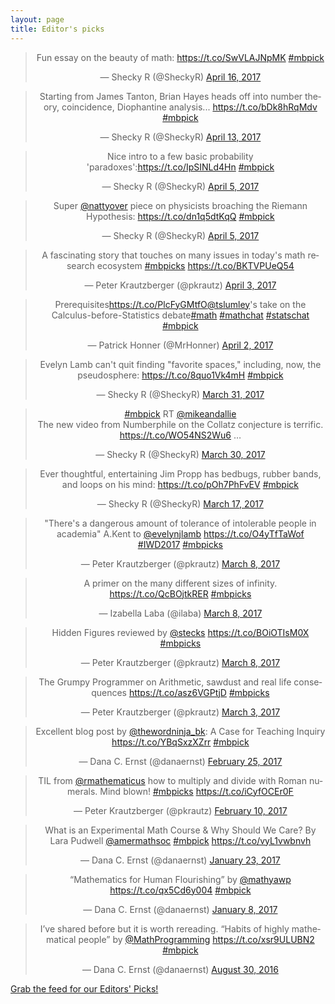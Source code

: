 ```yaml
---
layout: page
title: Editor's picks
---
```


<blockquote class="twitter-tweet" align="center" data-width="500"><p lang="en" dir="ltr">Fun essay on the beauty of math: <a href="https://t.co/SwVLAJNpMK">https://t.co/SwVLAJNpMK</a> <a href="https://twitter.com/hashtag/mbpick?src=hash">#mbpick</a></p>&mdash; Shecky R (@SheckyR) <a href="https://twitter.com/SheckyR/status/853688211264155648">April 16, 2017</a></blockquote>
<script async src="//platform.twitter.com/widgets.js" charset="utf-8"></script>
<blockquote class="twitter-tweet" align="center" data-width="500"><p lang="en" dir="ltr">Starting from James Tanton, Brian Hayes heads off into number theory, coincidence, Diophantine analysis... <a href="https://t.co/bDk8hRqMdv">https://t.co/bDk8hRqMdv</a> <a href="https://twitter.com/hashtag/mbpick?src=hash">#mbpick</a></p>&mdash; Shecky R (@SheckyR) <a href="https://twitter.com/SheckyR/status/852560828373094401">April 13, 2017</a></blockquote>
<script async src="//platform.twitter.com/widgets.js" charset="utf-8"></script>
<blockquote class="twitter-tweet" align="center" data-width="500"><p lang="en" dir="ltr">Nice intro to a few basic probability &#39;paradoxes&#39;:<a href="https://t.co/IpSINLd4Hn">https://t.co/IpSINLd4Hn</a> <a href="https://twitter.com/hashtag/mbpick?src=hash">#mbpick</a></p>&mdash; Shecky R (@SheckyR) <a href="https://twitter.com/SheckyR/status/849594995619356674">April 5, 2017</a></blockquote>
<script async src="//platform.twitter.com/widgets.js" charset="utf-8"></script>
<blockquote class="twitter-tweet" align="center" data-width="500"><p lang="en" dir="ltr">Super <a href="https://twitter.com/nattyover">@nattyover</a> piece on physicists broaching the Riemann Hypothesis: <a href="https://t.co/dn1q5dtKqQ">https://t.co/dn1q5dtKqQ</a> <a href="https://twitter.com/hashtag/mbpick?src=hash">#mbpick</a></p>&mdash; Shecky R (@SheckyR) <a href="https://twitter.com/SheckyR/status/849415245273726976">April 5, 2017</a></blockquote>
<script async src="//platform.twitter.com/widgets.js" charset="utf-8"></script>
<blockquote class="twitter-tweet" align="center" data-width="500"><p lang="en" dir="ltr">A fascinating story that touches on many issues in today&#39;s math research ecosystem <a href="https://twitter.com/hashtag/mbpicks?src=hash">#mbpicks</a> <a href="https://t.co/BKTVPUeQ54">https://t.co/BKTVPUeQ54</a></p>&mdash; Peter Krautzberger (@pkrautz) <a href="https://twitter.com/pkrautz/status/848839614135775232">April 3, 2017</a></blockquote>
<script async src="//platform.twitter.com/widgets.js" charset="utf-8"></script>
<blockquote class="twitter-tweet" align="center" data-width="500"><p lang="en" dir="ltr">Prerequisites<a href="https://t.co/PlcFyGMtfO">https://t.co/PlcFyGMtfO</a><a href="https://twitter.com/tslumley">@tslumley</a>&#39;s take on the Calculus-before-Statistics debate<a href="https://twitter.com/hashtag/math?src=hash">#math</a> <a href="https://twitter.com/hashtag/mathchat?src=hash">#mathchat</a> <a href="https://twitter.com/hashtag/statschat?src=hash">#statschat</a> <a href="https://twitter.com/hashtag/mbpick?src=hash">#mbpick</a></p>&mdash; Patrick Honner (@MrHonner) <a href="https://twitter.com/MrHonner/status/848516038618734592">April 2, 2017</a></blockquote>
<script async src="//platform.twitter.com/widgets.js" charset="utf-8"></script>
<blockquote class="twitter-tweet" align="center" data-width="500"><p lang="en" dir="ltr">Evelyn Lamb can&#39;t quit finding &quot;favorite spaces,&quot; including, now, the pseudosphere: <a href="https://t.co/8quo1Vk4mH">https://t.co/8quo1Vk4mH</a> <a href="https://twitter.com/hashtag/mbpick?src=hash">#mbpick</a></p>&mdash; Shecky R (@SheckyR) <a href="https://twitter.com/SheckyR/status/847948681303162881">March 31, 2017</a></blockquote>
<script async src="//platform.twitter.com/widgets.js" charset="utf-8"></script>
<blockquote class="twitter-tweet" align="center" data-width="500"><p lang="en" dir="ltr"><a href="https://twitter.com/hashtag/mbpick?src=hash">#mbpick</a> RT <a href="https://twitter.com/mikeandallie">@mikeandallie</a><br>The new video from Numberphile on the Collatz conjecture is terrific. <a href="https://t.co/WO54NS2Wu6">https://t.co/WO54NS2Wu6</a> …</p>&mdash; Shecky R (@SheckyR) <a href="https://twitter.com/SheckyR/status/847241980841046016">March 30, 2017</a></blockquote>
<script async src="//platform.twitter.com/widgets.js" charset="utf-8"></script>
<blockquote class="twitter-tweet" align="center" data-width="500"><p lang="en" dir="ltr">Ever thoughtful, entertaining Jim Propp has bedbugs, rubber bands, and loops on his mind: <a href="https://t.co/pOh7PhFvEV">https://t.co/pOh7PhFvEV</a> <a href="https://twitter.com/hashtag/mbpick?src=hash">#mbpick</a></p>&mdash; Shecky R (@SheckyR) <a href="https://twitter.com/SheckyR/status/842855084862160898">March 17, 2017</a></blockquote>
<script async src="//platform.twitter.com/widgets.js" charset="utf-8"></script>
<blockquote class="twitter-tweet" align="center" data-width="500"><p lang="en" dir="ltr">&quot;There&#39;s a dangerous amount of tolerance of intolerable people in academia&quot; A.Kent to <a href="https://twitter.com/evelynjlamb">@evelynjlamb</a> <a href="https://t.co/O4yTfTaWof">https://t.co/O4yTfTaWof</a> <a href="https://twitter.com/hashtag/IWD2017?src=hash">#IWD2017</a> <a href="https://twitter.com/hashtag/mbpicks?src=hash">#mbpicks</a></p>&mdash; Peter Krautzberger (@pkrautz) <a href="https://twitter.com/pkrautz/status/839599738802536449">March 8, 2017</a></blockquote>
<script async src="//platform.twitter.com/widgets.js" charset="utf-8"></script>
<blockquote class="twitter-tweet" align="center" data-width="500"><p lang="en" dir="ltr">A primer on the many different sizes of infinity. <a href="https://t.co/QcBOjtkRER">https://t.co/QcBOjtkRER</a> <a href="https://twitter.com/hashtag/mbpicks?src=hash">#mbpicks</a></p>&mdash; Izabella Laba (@ilaba) <a href="https://twitter.com/ilaba/status/839575027338993664">March 8, 2017</a></blockquote>
<script async src="//platform.twitter.com/widgets.js" charset="utf-8"></script>
<blockquote class="twitter-tweet" align="center" data-width="500"><p lang="en" dir="ltr">Hidden Figures reviewed by <a href="https://twitter.com/stecks">@stecks</a>  <a href="https://t.co/BOiOTIsM0X">https://t.co/BOiOTIsM0X</a> <a href="https://twitter.com/hashtag/mbpicks?src=hash">#mbpicks</a></p>&mdash; Peter Krautzberger (@pkrautz) <a href="https://twitter.com/pkrautz/status/839549004803342338">March 8, 2017</a></blockquote>
<script async src="//platform.twitter.com/widgets.js" charset="utf-8"></script>
<blockquote class="twitter-tweet" align="center" data-width="500"><p lang="en" dir="ltr">The Grumpy Programmer on Arithmetic, sawdust and real life consequences <a href="https://t.co/asz6VGPtjD">https://t.co/asz6VGPtjD</a> <a href="https://twitter.com/hashtag/mbpicks?src=hash">#mbpicks</a></p>&mdash; Peter Krautzberger (@pkrautz) <a href="https://twitter.com/pkrautz/status/837597781795745792">March 3, 2017</a></blockquote>
<script async src="//platform.twitter.com/widgets.js" charset="utf-8"></script>
<blockquote class="twitter-tweet" align="center" data-width="500"><p lang="en" dir="ltr">Excellent blog post by <a href="https://twitter.com/thewordninja_bk">@thewordninja_bk</a>:  A Case for Teaching Inquiry <a href="https://t.co/YBqSxzXZrr">https://t.co/YBqSxzXZrr</a> <a href="https://twitter.com/hashtag/mbpick?src=hash">#mbpick</a></p>&mdash; Dana C. Ernst (@danaernst) <a href="https://twitter.com/danaernst/status/835286115217096705">February 25, 2017</a></blockquote>
<script async src="//platform.twitter.com/widgets.js" charset="utf-8"></script>
<blockquote class="twitter-tweet" align="center" data-width="500"><p lang="en" dir="ltr">TIL from <a href="https://twitter.com/rmathematicus">@rmathematicus</a> how to multiply and divide with Roman numerals. Mind blown! <a href="https://twitter.com/hashtag/mbpicks?src=hash">#mbpicks</a> <a href="https://t.co/iCyfOCEr0F">https://t.co/iCyfOCEr0F</a></p>&mdash; Peter Krautzberger (@pkrautz) <a href="https://twitter.com/pkrautz/status/830057830333964288">February 10, 2017</a></blockquote>
<script async src="//platform.twitter.com/widgets.js" charset="utf-8"></script>
<blockquote class="twitter-tweet" align="center" data-width="500"><p lang="en" dir="ltr">What is an Experimental Math Course &amp; Why Should We Care? By Lara Pudwell <a href="https://twitter.com/amermathsoc">@amermathsoc</a> <a href="https://twitter.com/hashtag/mbpick?src=hash">#mbpick</a> <a href="https://t.co/vyL1vwbnvh">https://t.co/vyL1vwbnvh</a></p>&mdash; Dana C. Ernst (@danaernst) <a href="https://twitter.com/danaernst/status/823669011028197377">January 23, 2017</a></blockquote>
<script async src="//platform.twitter.com/widgets.js" charset="utf-8"></script>
<blockquote class="twitter-tweet" align="center" data-width="500"><p lang="en" dir="ltr">“Mathematics for Human Flourishing” by <a href="https://twitter.com/mathyawp">@mathyawp</a> <a href="https://t.co/qx5Cd6y004">https://t.co/qx5Cd6y004</a> <a href="https://twitter.com/hashtag/mbpick?src=hash">#mbpick</a></p>&mdash; Dana C. Ernst (@danaernst) <a href="https://twitter.com/danaernst/status/818162164934422531">January 8, 2017</a></blockquote>
<script async src="//platform.twitter.com/widgets.js" charset="utf-8"></script>
<blockquote class="twitter-tweet" align="center" data-width="500"><p lang="en" dir="ltr">I’ve shared before but it is worth rereading. “Habits of highly mathematical people” by <a href="https://twitter.com/MathProgramming">@MathProgramming</a> <a href="https://t.co/xsr9ULUBN2">https://t.co/xsr9ULUBN2</a> <a href="https://twitter.com/hashtag/mbpick?src=hash">#mbpick</a></p>&mdash; Dana C. Ernst (@danaernst) <a href="https://twitter.com/danaernst/status/770655802562531328">August 30, 2016</a></blockquote>
<script async src="//platform.twitter.com/widgets.js" charset="utf-8"></script>
<p> <a href="editors-picks.xml">Grab the feed for our Editors' Picks!</a></p>
